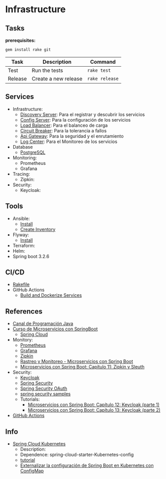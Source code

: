 # Infrastructure

## Tasks

**prerequisites:**

```shell
gem install rake git
```

| Task      | Description                                 | Command               |
|-----------|---------------------------------------------|-----------------------|
| Test      | Run the tests                               | `rake test`           |
| Release   | Create a new release                        | `rake release`        |

## Services

- Infrastructure:
  - [Discovery Server](./service/discovery/README.md): Para el registrar y descubrir los servicios
  - [Config Server](./service/config/README.md): Para la configuración de los servicios
  - [Load Balancer](./service/balancer/README.md): Para el balanceo de carga
  - [Circuit Breaker](./service/circuit-breaker/README.md): Para la tolerancia a fallos
  - [Api Gateway](./service/gateway/README.md): Para la seguridad y el enrutamiento
  - [Log Center](./service/logging/README.md): Para el Monitoreo de los servicios
- Database
  - [PostgreSQL](./services/database/postgresql/README.md)
- Monitoring:
  - Prometheus
  - Grafana
- Tracing:  
  - Zipkin:
- Security:
  - Keycloak:

## Tools

- Ansible:
  - [Install](./tools/ansible/README.md#install)
  - [Create Inventory](./tools/ansible/inventory.ini)
- Flyway:
  - [Install](./tools/flyway/README.md#install)
- Terraform:
- Helm:
- Spring boot 3.2.6

## CI/CD

- [Rakefile](./Rakefile)
- GitHub Actions
  - [Build and Dockerize Services](./.github/workflows/build-and-dockerize-services.yml)

## References

- [Canal de Programación Java](https://www.youtube.com/@luigicode1480/videos)
- [Curso de Microservicios con SpringBoot](https://www.youtube.com/watch?v=80zkdQJ2y4c&list=PLxy6jHplP3Hi_W8iuYSbAeeMfaTZt49PW)
  - [Spring Cloud](https://www.youtube.com/watch?v=80zkdQJ2y4c&list=PLxy6jHplP3Hi_W8iuYSbAeeMfaTZt49PW)
- Monitory:
  - [Prometheus](https://prometheus.io/)
  - [Grafana](https://grafana.com/)
  - [Zipkin](https://zipkin.io/)
  - [Rastreo y Monitoreo - Microservicios con Spring Boot](https://youtube.com/watch?v=doGYvlvmN6s)
  - [Microservicios con Spring Boot: Capítulo 11: Zipkin y Sleuth](https://www.youtube.com/watch?v=wF98ikyyKEI)
- Security:
  - [Keycloak](https://www.keycloak.org/)
  - [Spring Security](https://spring.io/projects/spring-security)
  - [Spring Security OAuth](https://spring.io/projects/spring-security-oauth)
  - [spring security samples](https://github.com/spring-projects/spring-security-samples)
  - Tutorials:
    - [Microservicios con Spring Boot: Capítulo 12: Keycloak (parte 1)](https://www.youtube.com/watch?v=uzou3vdmu9Q)
    - [Microservicios con Spring Boot: Capítulo 13: Keycloak (parte 2)](https://www.youtube.com/watch?v=EYIBO1TOSaE)
- [GitHub Actions](./.github/workflows/README.md)

## Info

- [Spring Cloud Kubernetes](https://docs.spring.io/spring-cloud-kubernetes/reference/getting-started.html)
  - Description:
  - Dependence: spring-cloud-starter-Kubernetes-config
  - [tutorial](https://refactorizando.com/microservicios-spring-cloud-kubernetes/)
  - [Externalizar la configuración de Spring Boot en Kubernetes con ConfigMap](https://refactorizando.com/externalizar-configuracion-spring-boot-kubernetes-configmap/)
